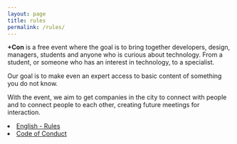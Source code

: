 ```yaml
---
layout: page
title: rules
permalink: /rules/
---
```



<p> <strong>+Con</strong> is a free event where the goal is to bring together developers, design, managers, students and anyone who is curious about technology. From a student, or someone who has an interest in technology, to a specialist.</p>
<p>
Our goal is to make even an expert access to basic content of something you do not know.</p>
<p>
With the event, we aim to get companies in the city to connect with people and to connect people to each other, creating future meetings for interaction.</p>


<li>
<a href="https://github.com/mas-con/mas-con.github.io/blob/gh-pages/Rules_DevDayConf/rules.txt">English - Rules</a></li>

<li>
<a href="https://github.com/mas-con/code-conduct-mas-con/blob/master/code-conduct.md">Code of Conduct</a></li>
